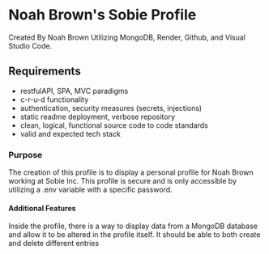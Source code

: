 # Noah Brown's Sobie Profile #
Created By Noah Brown 
Utilizing MongoDB, Render, Github, and Visual Studio Code.  

## Requirements ## 
* restfulAPI, SPA, MVC paradigms
* c-r-u-d functionality 
* authentication, security measures (secrets, injections)
* static readme deployment, verbose repository
* clean, logical, functional source code to code standards
* valid and expected tech stack

### Purpose ###
The creation of this profile is to display a personal
profile for Noah Brown working at Sobie Inc. This profile is 
secure and is only accessible by utilizing a .env variable with a 
specific password.

#### Additional Features ####
Inside the profile, there is a way to display data from a MongoDB 
database and allow it to be altered in the profile itself. It should 
be able to both create and delete different entries



